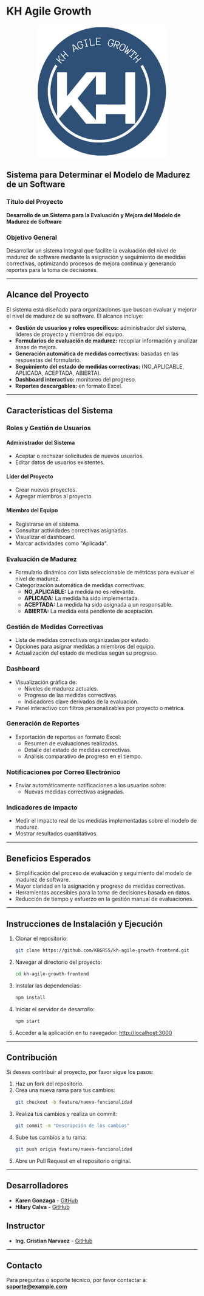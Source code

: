 # KH Agile Growth

<div align="center">
  <img src="public/logo192.png" width="350px" alt="Logo" style="display: inline-block;">
</div>

## Sistema para Determinar el Modelo de Madurez de un Software

### Título del Proyecto
**Desarrollo de un Sistema para la Evaluación y Mejora del Modelo de Madurez de Software**

### Objetivo General
Desarrollar un sistema integral que facilite la evaluación del nivel de madurez de software mediante la asignación y seguimiento de medidas correctivas, optimizando procesos de mejora continua y generando reportes para la toma de decisiones.

---

## Alcance del Proyecto
El sistema está diseñado para organizaciones que buscan evaluar y mejorar el nivel de madurez de su software. El alcance incluye:

- **Gestión de usuarios y roles específicos:** administrador del sistema, líderes de proyecto y miembros del equipo.
- **Formularios de evaluación de madurez:** recopilar información y analizar áreas de mejora.
- **Generación automática de medidas correctivas:** basadas en las respuestas del formulario.
- **Seguimiento del estado de medidas correctivas:** (NO_APLICABLE, APLICADA, ACEPTADA, ABIERTA).
- **Dashboard interactivo:** monitoreo del progreso.
- **Reportes descargables:** en formato Excel.

---

## Características del Sistema

### Roles y Gestión de Usuarios

#### Administrador del Sistema
- Aceptar o rechazar solicitudes de nuevos usuarios.
- Editar datos de usuarios existentes.

#### Líder del Proyecto
- Crear nuevos proyectos.
- Agregar miembros al proyecto.

#### Miembro del Equipo
- Registrarse en el sistema.
- Consultar actividades correctivas asignadas.
- Visualizar el dashboard.
- Marcar actividades como "Aplicada".

### Evaluación de Madurez
- Formulario dinámico con lista seleccionable de métricas para evaluar el nivel de madurez.
- Categorización automática de medidas correctivas:
  - **NO_APLICABLE:** La medida no es relevante.
  - **APLICADA:** La medida ha sido implementada.
  - **ACEPTADA:** La medida ha sido asignada a un responsable.
  - **ABIERTA:** La medida está pendiente de aceptación.

### Gestión de Medidas Correctivas
- Lista de medidas correctivas organizadas por estado.
- Opciones para asignar medidas a miembros del equipo.
- Actualización del estado de medidas según su progreso.

### Dashboard
- Visualización gráfica de:
  - Niveles de madurez actuales.
  - Progreso de las medidas correctivas.
  - Indicadores clave derivados de la evaluación.
- Panel interactivo con filtros personalizables por proyecto o métrica.

### Generación de Reportes
- Exportación de reportes en formato Excel:
  - Resumen de evaluaciones realizadas.
  - Detalle del estado de medidas correctivas.
  - Análisis comparativo de progreso en el tiempo.

### Notificaciones por Correo Electrónico
- Enviar automáticamente notificaciones a los usuarios sobre:
  - Nuevas medidas correctivas asignadas.

### Indicadores de Impacto
- Medir el impacto real de las medidas implementadas sobre el modelo de madurez.
- Mostrar resultados cuantitativos.

---

## Beneficios Esperados
- Simplificación del proceso de evaluación y seguimiento del modelo de madurez de software.
- Mayor claridad en la asignación y progreso de medidas correctivas.
- Herramientas accesibles para la toma de decisiones basada en datos.
- Reducción de tiempo y esfuerzo en la gestión manual de evaluaciones.

---

## Instrucciones de Instalación y Ejecución
1. Clonar el repositorio:
   ```bash
   git clone https://github.com/KBGR55/kh-agile-growth-frontend.git
   ```
2. Navegar al directorio del proyecto:
   ```bash
   cd kh-agile-growth-frontend
   ```
3. Instalar las dependencias:
   ```bash
   npm install
   ```
4. Iniciar el servidor de desarrollo:
   ```bash
   npm start
   ```
5. Acceder a la aplicación en tu navegador:
   [http://localhost:3000](http://localhost:3000)

---

## Contribución
Si deseas contribuir al proyecto, por favor sigue los pasos:
1. Haz un fork del repositorio.
2. Crea una nueva rama para tus cambios:
   ```bash
   git checkout -b feature/nueva-funcionalidad
   ```
3. Realiza tus cambios y realiza un commit:
   ```bash
   git commit -m "Descripción de los cambios"
   ```
4. Sube tus cambios a tu rama:
   ```bash
   git push origin feature/nueva-funcionalidad
   ```
5. Abre un Pull Request en el repositorio original.

---

## Desarrolladores
- **Karen Gonzaga** - [GitHub](https://github.com/KBGR55)
- **Hilary Calva** - [GitHub](https://github.com/Hilary-Madelein)

## Instructor
- **Ing. Cristian Narvaez** - [GitHub](https://github.com/codernarvaez)

---

## Contacto
Para preguntas o soporte técnico, por favor contactar a: **[soporte@example.com](mailto:soporte@example.com)**
